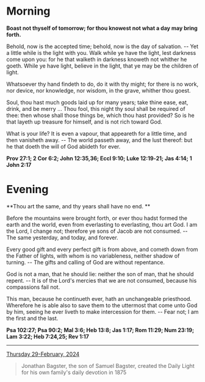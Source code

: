 # Morning

**Boast not thyself of tomorrow; for thou knowest not what a day may bring forth.**
 
Behold, now is the accepted time; behold, now is the day of salvation. -- Yet a little while is the light with you. Walk while ye have the light, lest darkness come upon you: for he that walketh in darkness knoweth not whither he goeth. While ye have light, believe in the light, that ye may be the children of light.
 
Whatsoever thy hand findeth to do, do it with thy might; for there is no work, nor device, nor knowledge, nor wisdom, in the grave, whither thou goest.
 
Soul, thou hast much goods laid up for many years; take thine ease, eat, drink, and be merry ... Thou fool, this night thy soul shall be required of thee: then whose shall those things be, which thou hast provided? So is he that layeth up treasure for himself, and is not rich toward God.
 
What is your life? It is even a vapour, that appeareth for a little time, and then vanisheth away. -- The world passeth away, and the lust thereof: but he that doeth the will of God abideth for ever.  

**Prov 27:1; 2 Cor 6:2; John 12:35,36; Eccl 9:10; Luke 12:19‑21; Jas 4:14; 1 John 2:17**

# Evening

**Thou art the same, and thy years shall have no end. **
 
Before the mountains were brought forth, or ever thou hadst formed the earth and the world, even from everlasting to everlasting, thou art God. I am the Lord, I change not; therefore ye sons of Jacob are not consumed. -- The same yesterday, and today, and forever.
 
Every good gift and every perfect gift is from above, and cometh down from the Father of lights, with whom is no variableness, neither shadow of turning. -- The gifts and calling of God are without repentance.
 
God is not a man, that he should lie: neither the son of man, that he should repent. -- It is of the Lord's mercies that we are not consumed, because his compassions fail not.
 
This man, because he continueth ever, hath an unchangeable priesthood. Wherefore he is able also to save them to the uttermost that come unto God by him, seeing he ever liveth to make intercession for them. -- Fear not; I am the first and the last.  

**Psa 102:27; Psa 90:2; Mal 3:6; Heb 13:8; Jas 1:17; Rom 11:29; Num 23:19; Lam 3:22; Heb 7:24,25; Rev 1:17**

---

[Thursday 29-February, 2024](https://t.me/s/daily_light)

> Jonathan Bagster, the son of Samuel Bagster, created the Daily Light for his own family's daily devotion in 1875

